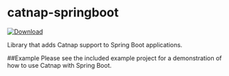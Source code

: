 catnap-springboot
===
[ ![Download](https://api.bintray.com/packages/gregwhitaker/maven/catnap-springboot/images/download.svg) ](https://bintray.com/gregwhitaker/maven/catnap-springboot/_latestVersion)

Library that adds Catnap support to Spring Boot applications.

##Example
Please see the included example project for a demonstration of how to use Catnap with Spring Boot.
